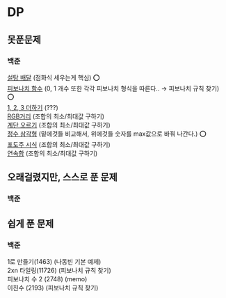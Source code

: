 # DP

## 못푼문제
### 백준
[설탕 배달](https://www.acmicpc.net/problem/2839) (점화식 세우는게 핵심) :o: <br>
[피보나치 함수](https://www.acmicpc.net/problem/1003) (0, 1 개수 또한 각각 피보나치 형식을 따른다.. → 피보나치 규칙 찾기) :o: <br>
[1, 2, 3 더하기](https://www.acmicpc.net/problem/9095) (???) <br>
[RGB거리](https://www.acmicpc.net/problem/1149) (조합의 최소/최대값 구하기) <br>
[계단 오르기](https://www.acmicpc.net/problem/2579) (조합의 최소/최대값 구하기) <br>
[정수 삼각형](https://www.acmicpc.net/problem/1932) (밑에것들 비교해서, 위에것들 숫자를 max값으로 바꿔 나간다.) :o: <br>
[포도주 시식](https://www.acmicpc.net/problem/2156) (조합의 최소/최대값 구하기) <br>
[연속합](https://www.acmicpc.net/problem/1912) (조합의 최소/최대값 구하기) <br>

## 오래걸렸지만, 스스로 푼 문제
### 백준

## 쉽게 푼 문제
### 백준
1로 만들기(1463) (나동빈 기본 예제) <br>
2xn 타일링(11726) (피보나치 규칙 찾기) <br>
피보나치 수 2 (2748) (memo) <br>
이친수 (2193) (피보나치 규칙 찾기) <br>
